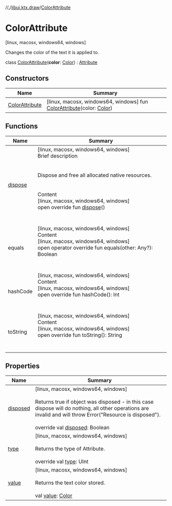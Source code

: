 //[.](../../index.md)/[libui.ktx.draw](../index.md)/[ColorAttribute](index.md)



# ColorAttribute  
 [linux, macosx, windows64, windows] 

Changes the color of the text it is applied to.

  
  
class [ColorAttribute](index.md)(**color**: [Color](../-color/index.md)) : [Attribute](../-attribute/index.md)   


## Constructors  
  
|  Name|  Summary| 
|---|---|
| [ColorAttribute](-color-attribute.md)|  [linux, macosx, windows64, windows] fun [ColorAttribute](-color-attribute.md)(color: [Color](../-color/index.md))   <br>


## Functions  
  
|  Name|  Summary| 
|---|---|
| [dispose](../../libui.ktx/-disposable/dispose.md)| [linux, macosx, windows64, windows]  <br>Brief description  <br><br><br>Dispose and free all allocated native resources.<br><br>  <br>Content  <br>[linux, macosx, windows64, windows]  <br>open override fun [dispose](../../libui.ktx/-disposable/dispose.md)()  <br><br><br>
| equals| [linux, macosx, windows64, windows]  <br>Content  <br>[linux, macosx, windows64, windows]  <br>open operator override fun equals(other: Any?): Boolean  <br><br><br>
| hashCode| [linux, macosx, windows64, windows]  <br>Content  <br>[linux, macosx, windows64, windows]  <br>open override fun hashCode(): Int  <br><br><br>
| toString| [linux, macosx, windows64, windows]  <br>Content  <br>[linux, macosx, windows64, windows]  <br>open override fun toString(): String  <br><br><br>


## Properties  
  
|  Name|  Summary| 
|---|---|
| [disposed](index.md#libui.ktx.draw/ColorAttribute/disposed/#/PointingToDeclaration/)|  [linux, macosx, windows64, windows] <br><br>Returns true if object was disposed - in this case dispose will do nothing, all other operations are invalid and will throw Error("Resource is disposed").<br><br>override val [disposed](index.md#libui.ktx.draw/ColorAttribute/disposed/#/PointingToDeclaration/): Boolean   <br>
| [type](index.md#libui.ktx.draw/ColorAttribute/type/#/PointingToDeclaration/)|  [linux, macosx, windows64, windows] <br><br>Returns the type of Attribute.<br><br>override val [type](index.md#libui.ktx.draw/ColorAttribute/type/#/PointingToDeclaration/): UInt   <br>
| [value](index.md#libui.ktx.draw/ColorAttribute/value/#/PointingToDeclaration/)|  [linux, macosx, windows64, windows] <br><br>Returns the text color stored.<br><br>val [value](index.md#libui.ktx.draw/ColorAttribute/value/#/PointingToDeclaration/): [Color](../-color/index.md)   <br>

